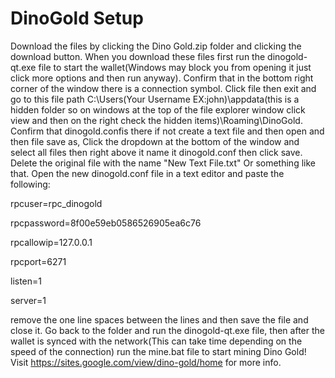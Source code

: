 # DinoGold Setup
Download the files by clicking the Dino Gold.zip folder and clicking the download button. When you download these files first run the dinogold-qt.exe file to start the wallet(Windows may block you from opening it just click more options and then run anyway). Confirm that in the bottom right corner of the window
there is a connection symbol. Click file then exit and go to this file path C:\Users\(Your Username EX:john)\appdata(this is a hidden 
folder so on windows at the top of the file explorer window click view and then on the right check the hidden items)\Roaming\DinoGold. 
Confirm that dinogold.confis there if not create a text file and then open and then file save as, Click the dropdown at the bottom of the 
window and select all files then right above it name it dinogold.conf then click save. Delete the original file with the name 
"New Text File.txt" Or something like that. Open the new dinogold.conf file in a text editor and paste the following:

rpcuser=rpc_dinogold

rpcpassword=8f00e59eb0586526905ea6c76

rpcallowip=127.0.0.1

rpcport=6271

listen=1

server=1

remove the one line spaces between the lines and then save the file and close it. Go back to the folder and run the dinogold-qt.exe file, then after the wallet is synced with the network(This 
can take time depending on the speed of the connection) run the mine.bat file to start mining Dino Gold!
Visit https://sites.google.com/view/dino-gold/home for more info.
